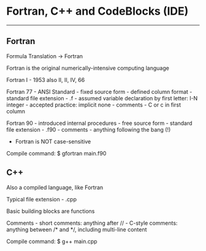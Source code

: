 # Fortran, C++ and CodeBlocks (IDE)
---

## Fortran

Formula Translation -> Fortran

Fortran is the original numerically-intensive computing language

Fortran I - 1953
also II, II, IV, 66

Fortran 77 - ANSI Standard
           - fixed source form - defined column format
	   - standard file extension - .f
	   - assumed variable declaration by first letter: I-N integer
	   - accepted practice: implicit none
	   - comments - C or c in first column

Fortran 90 - introduced internal procedures
	   - free source form
	   - standard file extension - .f90
	   - comments - anything following the bang (!)

* Fortran is NOT case-sensitive

Compile command:
$ gfortran main.f90


## C++

Also a compiled language, like Fortran

Typical file extension - .cpp

Basic building blocks are functions

Comments - short comments: anything after //
         - C-style comments: anything between /* and */,
	   including multi-line content

Compile command:
$ g++ main.cpp
